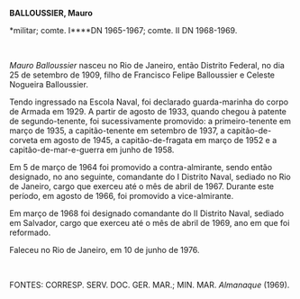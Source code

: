 **BALLOUSSIER, Mauro**

\*militar; comte. I****DN 1965-1967; comte. II DN 1968-1969.

 

*Mauro Balloussier* nasceu no Rio de Janeiro, então Distrito Federal, no
dia 25 de setembro de 1909, filho de Francisco Felipe Balloussier e
Celeste Nogueira Balloussier.

Tendo ingressado na Escola Naval, foi declarado guarda-marinha do corpo
de Armada em 1929. A partir de agosto de 1933, quando chegou à patente
de segundo-tenente, foi sucessivamente promovido: a primeiro-tenente em
março de 1935, a capitão-tenente em setembro de 1937, a
capitão-de-corveta em agosto de 1945, a capitão-de-fragata em março de
1952 e a capitão-de-mar-e-guerra em junho de 1958.

Em 5 de março de 1964 foi promovido a contra-almirante, sendo então
designado, no ano seguinte, comandante do I Distrito Naval, sediado no
Rio de Janeiro, cargo que exerceu até o mês de abril de 1967. Durante
este período, em agosto de 1966, foi promovido a vice-almirante.

Em março de 1968 foi designado comandante do II Distrito Naval, sediado
em Salvador, cargo que exerceu até o mês de abril de 1969, ano em que
foi reformado.

Faleceu no Rio de Janeiro, em 10 de junho de 1976.

 

FONTES: CORRESP. SERV. DOC. GER. MAR.; MIN. MAR. *Almanaque* (1969).

 
